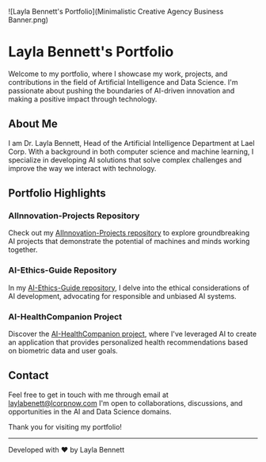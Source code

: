 ![Layla Bennett's Portfolio](Minimalistic Creative Agency Business Banner.png)

# Layla Bennett's Portfolio

Welcome to my portfolio, where I showcase my work, projects, and contributions in the field of Artificial Intelligence and Data Science. I'm passionate about pushing the boundaries of AI-driven innovation and making a positive impact through technology.

## About Me

I am Dr. Layla Bennett, Head of the Artificial Intelligence Department at Lael Corp. With a background in both computer science and machine learning, I specialize in developing AI solutions that solve complex challenges and improve the way we interact with technology.

## Portfolio Highlights

### AIInnovation-Projects Repository

Check out my [AIInnovation-Projects repository](https://github.com/laylabennett/AIInnovation-Projects) to explore groundbreaking AI projects that demonstrate the potential of machines and minds working together.

### AI-Ethics-Guide Repository

In my [AI-Ethics-Guide repository](https://github.com/laylabennett/AI-Ethics-Guide), I delve into the ethical considerations of AI development, advocating for responsible and unbiased AI systems.

### AI-HealthCompanion Project

Discover the [AI-HealthCompanion project](https://github.com/laylabennett/AI-HealthCompanion), where I've leveraged AI to create an application that provides personalized health recommendations based on biometric data and user goals.

## Contact

Feel free to get in touch with me through email at laylabenett@lcorpnow.com I'm open to collaborations, discussions, and opportunities in the AI and Data Science domains.

Thank you for visiting my portfolio!

---
Developed with ❤️ by Layla Bennett


